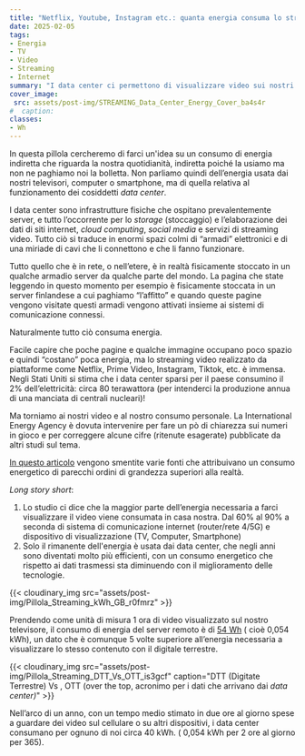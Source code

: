 ```yaml
---
title: "Netflix, Youtube, Instagram etc.: quanta energia consuma lo streaming video?"
date: 2025-02-05
tags:
- Energia 
- TV
- Video 
- Streaming
- Internet 
summary: "I data center ci permettono di visualizzare video sui nostri dispositivi. Ma quanta energia consumano? Globalmente parecchia, ma pro capite meno di quello che pensavamo.  "
cover_image:
 src: assets/post-img/STREAMING_Data_Center_Energy_Cover_ba4s4r
#  caption: 
classes:
- Wh
---
```


In questa pillola cercheremo di farci un'idea su un consumo di energia indiretta che riguarda la nostra quotidianità, indiretta poiché la usiamo ma non ne paghiamo noi la bolletta. Non parliamo quindi dell’energia usata dai nostri televisori, computer o smartphone, ma di quella relativa al funzionamento dei cosiddetti *data center*.

I data center sono infrastrutture fisiche che ospitano prevalentemente server, e tutto l’occorrente per lo *storage* (stoccaggio) e l’elaborazione dei dati di siti internet, *cloud computing*, *social media* e servizi di streaming video. Tutto ciò si traduce in enormi spazi colmi di “armadi” elettronici e di una miriade di cavi che li connettono e che li fanno funzionare. 

Tutto quello che è in rete, o nell’etere, è in realtà fisicamente stoccato in un qualche armadio server da qualche parte del mondo. La pagina che state leggendo in questo momento per esempio è fisicamente stoccata in un server finlandese a cui paghiamo “l’affitto” e quando queste pagine vengono visitate questi armadi vengono attivati insieme ai sistemi di comunicazione connessi.

 Naturalmente tutto ciò consuma energia. 

Facile capire che poche pagine e qualche immagine occupano poco spazio e quindi “costano” poca energia, ma lo streaming video realizzato da piattaforme come Netflix, Prime Video, Instagram, Tiktok,  etc. è immensa. Negli Stati Uniti si stima che i data center sparsi per il paese consumino il 2% dell’elettricità: circa 80 terawattora (per intenderci la produzione annua di una manciata di centrali nucleari)\!  

Ma torniamo ai nostri video e al nostro consumo personale. La International Energy Agency è dovuta intervenire per fare un pò di chiarezza sui numeri in gioco e per correggere alcune cifre (ritenute esagerate) pubblicate da altri studi sul tema. 

[In questo articolo](https://www.iea.org/commentaries/the-carbon-footprint-of-streaming-video-fact-checking-the-headlines) vengono smentite varie fonti che attribuivano un consumo energetico di parecchi ordini di grandezza superiori alla realtà.  

*Long story short*: 

1. Lo studio ci dice che la maggior parte dell’energia necessaria a farci visualizzare il video viene consumata in casa nostra. Dal 60% al 90% a seconda di sistema di comunicazione internet (router/rete 4/5G) e dispositivo di visualizzazione (TV, Computer, Smartphone)    
2. Solo il rimanente dell'energia è usata dai data center, che negli anni sono diventati molto più efficienti, con un consumo energetico che rispetto ai dati trasmessi sta diminuendo con il miglioramento delle tecnologie. 

{{< cloudinary_img src="assets/post-img/Pillola_Streaming_kWh_GB_r0fmrz" >}}


Prendendo come unità di misura 1 ora di video visualizzato sul nostro televisore, il consumo di energia del server remoto è di [54 Wh](https://www.ofcom.org.uk/siteassets/resources/documents/research-and-data/technology-research/2022/carbon-emissions-of-streaming-and-digital-terrestrial-television-3.pdf?v=322186#:~:text=One%20hour%20of%20viewing%20TV,For%20streaming%2C%20this%20is%2054Wh.) ( cioè 0,054 kWh), un dato che è comunque 5 volte superiore all’energia necessaria a visualizzare lo stesso contenuto con il digitale terrestre. 

{{< cloudinary_img src="assets/post-img/Pillola_Streaming_DTT_Vs_OTT_is3gcf" caption="DTT (Digitate Terrestre) Vs , OTT (over the top, acronimo per i dati che arrivano dai *data center)*" >}}


Nell’arco di un anno, con un tempo medio stimato in due ore al giorno spese a guardare dei video sul cellulare o su altri dispositivi, i data center consumano per ognuno di noi circa 40 kWh.  ( 0,054 kWh per 2 ore al giorno per 365).
    